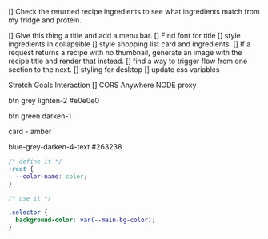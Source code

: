 
        


[] Check the returned recipe ingredients to see what ingredients match from my fridge and protein.


[] Give this thing a title and add a menu bar.
[] Find font for title
[] style ingredients in collapsible
[] style shopping list card and ingredients.
[] If a request returns a recipe with no thumbnail, generate an image with the recipe.title and render that instead.
[] find a way to trigger flow from one section to the next.
[] styling for desktop
[] update css variables

Stretch Goals
Interaction
[] CORS Anywhere NODE proxy



btn grey lighten-2 #e0e0e0

btn green darken-1

card - amber

blue-grey-darken-4-text #263238

```css
/* define it */
:root {
  --color-name: color;
}

/* use it */

.selector {
  background-color: var(--main-bg-color);
}

```

